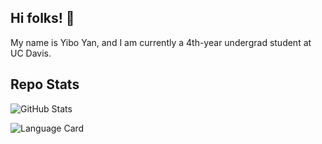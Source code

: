 ## Hi folks! 👋

My name is Yibo Yan, and I am currently a 4th-year undergrad student at UC Davis.

## Repo Stats

![GitHub Stats](https://github-readme-stats.vercel.app/api?username=totoroyyb&show_icons=true&theme=tokyonight)

![Language Card](https://github-readme-stats.vercel.app/api/top-langs/?username=totoroyyb&layout=compact)

